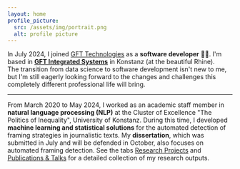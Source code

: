 ```yaml
---
layout: home
profile_picture:
  src: /assets/img/portrait.png
  alt: profile picture
---
```


<p>
In July 2024, I joined <a href="https://www.gft.com/int/en" target="_blank">GFT Technologies</a> as a <b>software developer</b> 💙💜.
I'm based in <b><a href="https://www.gft.com/de/de/technology/gft-software-solutions" target="_blank">GFT Integrated Systems</a></b> in Konstanz (at the beautiful Rhine). <br>
The transition from data science to software development isn't new to me, 
but I'm still eagerly looking forward to the changes and challenges this completely different professional life will bring.
</p>

<hr>

<p>From March 2020 to May 2024, I worked as an academic staff member in <b>natural language processing (NLP)</b> at the Cluster of Excellence "The Politics of Inequality", 
University of Konstanz. During this time, I developed <b>machine learning and statistical solutions</b> for the automated detection of framing strategies in journalistic texts. 
My <b>dissertation</b>, which was submitted in July and will be defended in October, also focuses on automated framing detection. 
See the tabs <a href="https://qi-yu.github.io/projects">Research Projects</a> and <a href="https://qi-yu.github.io/publication">Publications & Talks</a> for a detailed collection of my research outputs.
</p>
